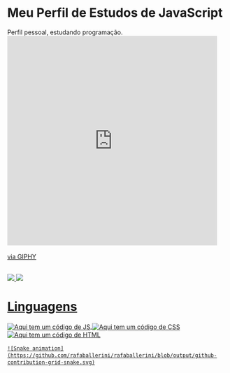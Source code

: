 <h1>
  Meu Perfil de Estudos de <strong>JavaScript</strong>
</h1>

<div style="display: inline_block">
  Perfil pessoal, estudando programação.
</div>

<iframe src="https://giphy.com/embed/J2xMuBFMLH0SOYdZP1" width="480" height="480" frameBorder="0" class="giphy-embed" allowFullScreen></iframe><p><a href="https://giphy.com/gifs/arcade-gameover-kritipedia-J2xMuBFMLH0SOYdZP1">via GIPHY</a></p>
<br />

<div  align="left">
  <a href="https://github.com/L0rdLuiz">
  <img height="180em" src="https://github-readme-stats.vercel.app/api?username=L0rdLuiz&show_icons=true&theme=dark&include_all_commits=true&count_private=true"/>
  <img height="180em" src="https://github-readme-stats.vercel.app/api/top-langs/?username=L0rdLuiz&layout=compact&langs_count=7&theme=dark"/>
</div>

  <h1> Linguagens </h1>
  <img align="center" alt="Aqui tem um código de JS" height="30" width="40"
       src="https://cdn.jsdelivr.net/gh/devicons/devicon/icons/javascript/javascript-original.svg" />
   <img align="center" alt="Aqui tem um código de CSS" height="30" width="40"
       src="https://cdn.jsdelivr.net/gh/devicons/devicon/icons/css3/css3-original.svg" />
   <img align="center" alt="Aqui tem um código de HTML" height="30" width="40"
       src="https://cdn.jsdelivr.net/gh/devicons/devicon/icons/html5/html5-original.svg" />
</div>

    ![Snake animation](https://github.com/rafaballerini/rafaballerini/blob/output/github-contribution-grid-snake.svg)
